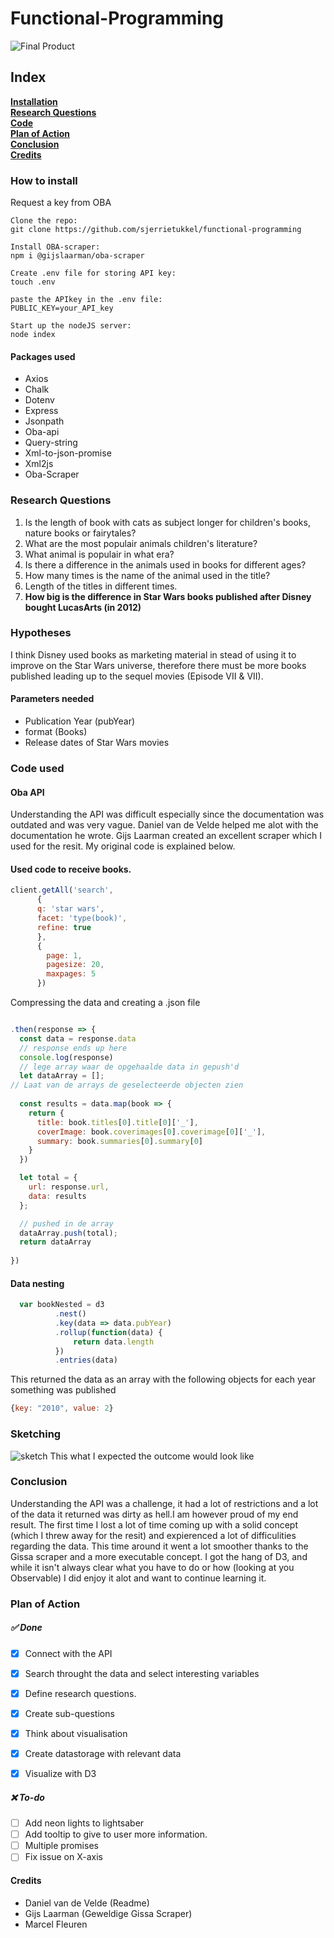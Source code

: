 # Functional-Programming
![Final Product](images/final_product.png)

## Index

**[Installation](#How-to-install)**<br>
**[Research Questions](#Research-questions)**<br>
**[Code](#code-used)**<br>
**[Plan of Action](#plan-of-action)**<br>
**[Conclusion](#conclusion)**<br>
**[Credits](#credits)**<br>


### How to install

Request a key from OBA

```
Clone the repo:
git clone https://github.com/sjerrietukkel/functional-programming

Install OBA-scraper:
npm i @gijslaarman/oba-scraper

Create .env file for storing API key:
touch .env

paste the APIkey in the .env file:
PUBLIC_KEY=your_API_key

Start up the nodeJS server:
node index
```

#### Packages used
* Axios
* Chalk
* Dotenv
* Express
* Jsonpath
* Oba-api
* Query-string
* Xml-to-json-promise
* Xml2js
* Oba-Scraper

### Research Questions

1. Is the length of book with cats as subject longer for children's books, nature books or fairytales?
2. What are the most populair animals children's literature?
3. What animal is populair in what era?
4. Is there a difference in the animals used in books for different ages?
5. How many times is the name of the animal used in the title?
6. Length of the titles in different times.
7. **How big is the difference in Star Wars books published after Disney bought LucasArts (in 2012)**



### Hypotheses
I think Disney used books as marketing material in stead of using it to improve on the Star Wars universe, therefore there must be more books published leading up to the sequel movies (Episode VII & VII). 

#### Parameters needed

* Publication Year (pubYear)
* format (Books)
* Release dates of Star Wars movies

### Code used

#### Oba API
Understanding the API was difficult especially since the documentation was outdated and was very vague. Daniel van de Velde helped me alot with the documentation he wrote. Gijs Laarman created an excellent scraper which I used for the resit. My original code is explained below. 


#### Used code to receive books.
```js
client.getAll('search',
      {
      q: 'star wars',
      facet: 'type(book)',
      refine: true
      },
      {
        page: 1,
        pagesize: 20,
        maxpages: 5
      })
```      
Compressing the data and creating a .json file
```js

.then(response => {
  const data = response.data
  // response ends up here
  console.log(response)
  // lege array waar de opgehaalde data in gepush'd
  let dataArray = [];
// Laat van de arrays de geselecteerde objecten zien 
  
  const results = data.map(book => {
    return {
      title: book.titles[0].title[0]['_'],
      coverImage: book.coverimages[0].coverimage[0]['_'],
      summary: book.summaries[0].summary[0]
    }
  })

  let total = {
    url: response.url, 
    data: results
  };

  // pushed in de array
  dataArray.push(total);
  return dataArray
  
})
```

#### Data nesting 

```js
  var bookNested = d3
          .nest()
          .key(data => data.pubYear)
          .rollup(function(data) {
              return data.length
          })
          .entries(data) 
```
This returned the data as an array with the following objects for each year something was published
```js
{key: "2010", value: 2}
```
 
### Sketching
![sketch](images/sketch_d3.png)
This what I expected the outcome would look like

### Conclusion 
Understanding the API was a challenge, it had a lot of restrictions and a lot of the data it returned was dirty as hell.I am however proud of my end result. The first time I lost a lot of time coming up with a solid concept (which I threw away for the resit) and expierenced a lot of difficulities regarding the data. This time around it went a lot smoother thanks to the Gissa scraper and a more executable concept. 
I got the hang of D3, and while it isn't always clear what you have to do or how (looking at you Observable) I did enjoy it alot and want to continue learning it. 

### Plan of Action

##### ✅ Done

- [x] Connect with the API
- [x] Search throught the data and select interesting variables
- [x] Define research questions.
- [x] Create sub-questions
- [x] Think about visualisation
- [x] Create datastorage with relevant data
- [x] Visualize with D3


##### ❌ To-do 
- [ ] Add neon lights to lightsaber
- [ ] Add tooltip to give to user more information.
- [ ] Multiple promises
- [ ] Fix issue on X-axis 

#### Credits
* Daniel van de Velde (Readme)
* Gijs Laarman (Geweldige Gissa Scraper)
* Marcel Fleuren